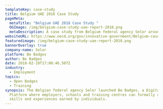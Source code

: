 ```yaml
---
templateKey: case-study
title: Belgium UAE 2018 Case Study
pageMeta:
  metaTitle: "Belgium UAE 2018 Case Study "
  OGImage: /img/belgium-case-study-uae-report-2018.png
  metaDescription: A case study from Belgium federal agency Selor around the launch of Be Badges
websiteURL: https://www.oecd.org/gov/innovative-government/Belgium-case-study-UAE-report-2018.pdf
featuredimage: /img/belgium-case-study-uae-report-2018.png
bannerOverlay: true
company-name: Selor
platform: Be Badges
author: Be Badges
date: 2018-02-10T17:00:46.507Z
industry:
  - Employment
topics:
  - Open Badges
  - Training
synopsis: The Belgian federal agency Selor launched Be Badges, a Digital
  Platform where employers, schools and training centres can formally recognise
  skills and experiences earned by individuals.
---
```

